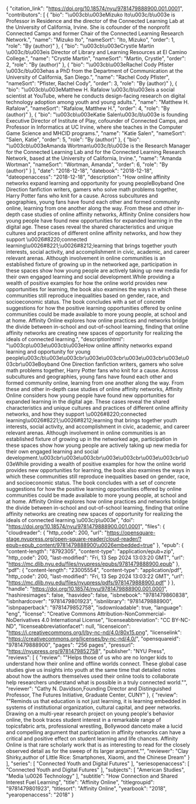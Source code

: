 {
   "citation_link": "https://doi.org/10.18574/nyu/9781479888900.001.0001",
   "contributors": [
     {
       "bio": "\u003cb\u003eMizuko Ito\u003c/b\u003e is Professor in Residence and the director of the Connected Learning Lab at the University of California, Irvine. She is cofounder of the nonprofit Connected Camps and former Chair of the Connected Learning Research Network.",
       "name": "Mizuko Ito",
       "nameSort": "Ito, Mizuko",
       "order": 1,
       "role": "By (author)"
     },
     {
       "bio": "\u003cb\u003eCrystle Martin \u003c/b\u003eis Director of Library and Learning Resources at El Camino College.",
       "name": "Crystle Martin",
       "nameSort": "Martin, Crystle",
       "order": 2,
       "role": "By (author)"
     },
     {
       "bio": "\u003cb\u003eRachel Cody Pfister \u003c/b\u003ehas a PhD from the Department of Communication at the University of California, San Diego.",
       "name": "Rachel Cody Pfister",
       "nameSort": "Pfister, Rachel Cody",
       "order": 3,
       "role": "By (author)"
     },
     {
       "bio": "\u003cb\u003eMatthew H. Rafalow \u003c/b\u003eis a social scientist at YouTube, where he conducts design-facing research on digital technology adoption among youth and young adults.",
       "name": "Matthew H. Rafalow",
       "nameSort": "Rafalow, Matthew H.",
       "order": 4,
       "role": "By (author)"
     },
     {
       "bio": "\u003cb\u003eKatie Salen\u003c/b\u003e is founding Executive Director of Institute of Play, cofounder of Connected Camps, and Professor in Informatics at UC Irvine, where she teaches in the Computer Game Science and MHCID programs.",
       "name": "Katie Salen",
       "nameSort": "Salen, Katie",
       "order": 5,
       "role": "By (author)"
     },
     {
       "bio": "\u003cb\u003eAmanda Wortman\u003c/b\u003e is the Research Manager for the Connected Learning Lab and for the Connected Learning Research Network, based at the University of California, Irvine.",
       "name": "Amanda Wortman",
       "nameSort": "Wortman, Amanda",
       "order": 6,
       "role": "By (author)"
     }
   ],
   "date": "2018-12-18",
   "datebook": "2018-12-18",
   "dateopenaccess": "2018-12-18",
   "description": "How online affinity networks expand learning and opportunity for young peopleBoyband One Direction fanfiction writers, gamers who solve math problems together, Harry Potter fans who knit for a cause. Across subcultures and geographies, young fans have found each other and formed community online, learning from one another along the way. From these and other in-depth case studies of online affinity networks, Affinity Online considers how young people have found new opportunities for expanded learning in the digital age. These cases reveal the shared characteristics and unique cultures and practices of different online affinity networks, and how they support \u0026#8220;connected learning\u0026#8221;\u0026#8212;learning that brings together youth interests, social activity, and accomplishment in civic, academic, and career relevant arenas. Although involvement in online communities is an established fixture of growing up in the networked age, participation in these spaces show how young people are actively taking up new media for their own engaged learning and social development.While providing a wealth of positive examples for how the online world provides new opportunities for learning, the book also examines the ways in which these communities still reproduce inequalities based on gender, race, and socioeconomic status. The book concludes with a set of concrete suggestions for how the positive learning opportunities offered by online communities could be made available to more young people, at school and at home. Affinity Online explores how online practices and networks bridge the divide between in-school and out-of-school learning, finding that online affinity networks are creating new spaces of opportunity for realizing the ideals of connected learning.",
   "descriptionhtml": "\u003cp\u003e\u003cb\u003eHow online affinity networks expand learning and opportunity for young people\u003c/b\u003e\u003cbr\u003e\u003cbr\u003e\u003cbr\u003e\u003cbr\u003eBoyband One Direction fanfiction writers, gamers who solve math problems together, Harry Potter fans who knit for a cause. Across subcultures and geographies, young fans have found each other and formed community online, learning from one another along the way. From these and other in-depth case studies of online affinity networks, Affinity Online considers how young people have found new opportunities for expanded learning in the digital age. These cases reveal the shared characteristics and unique cultures and practices of different online affinity networks, and how they support \u0026#8220;connected learning\u0026#8221;\u0026#8212;learning that brings together youth interests, social activity, and accomplishment in civic, academic, and career relevant arenas. Although involvement in online communities is an established fixture of growing up in the networked age, participation in these spaces show how young people are actively taking up new media for their own engaged learning and social development.\u003cbr\u003e\u003cbr\u003e\u003cbr\u003e\u003cbr\u003eWhile providing a wealth of positive examples for how the online world provides new opportunities for learning, the book also examines the ways in which these communities still reproduce inequalities based on gender, race, and socioeconomic status. The book concludes with a set of concrete suggestions for how the positive learning opportunities offered by online communities could be made available to more young people, at school and at home. Affinity Online explores how online practices and networks bridge the divide between in-school and out-of-school learning, finding that online affinity networks are creating new spaces of opportunity for realizing the ideals of connected learning.\u003c/p\u003e",
   "doi": "https://doi.org/10.18574/nyu/9781479888900.001.0001",
   "files": {
     "cloudreader": {
       "http_code": 200,
       "url": "https://opensquare-stage.nyupress.org/open-square-reader/cloud-reader/?epub=epub_content/9781479888900\u0026embedded=true"
     },
     "epub": {
       "content-length": "8792305",
       "content-type": "application/epub+zip",
       "http_code": 200,
       "last-modified": "Fri, 13 Sep 2024 13:03:20 GMT",
       "url": "https://mc.dlib.nyu.edu/files/nyupress/epubs/9781479888900.epub"
     },
     "pdf": {
       "content-length": "23005554",
       "content-type": "application/pdf",
       "http_code": 200,
       "last-modified": "Fri, 13 Sep 2024 13:03:22 GMT",
       "url": "https://mc.dlib.nyu.edu/files/nyupress/pdfs/9781479888900.pdf"
     }
   },
   "handle": "https://doi.org/10.18574/nyu/9781479888900.001.0001",
   "hashiresimages": false,
   "hasvideo": false,
   "isbnebook": "9781479860838",
   "isbnhardcover": "9781479801923",
   "isbnlibrary": "9781479888900",
   "isbnpaperback": "9781479852758",
   "isdownloadable": true,
   "language": "eng",
   "license": "Creative Commons Attribution-NonCommercial-NoDerivatives 4.0 International License",
   "licenseabbreviation": "CC BY-NC-ND",
   "licenseabbreviationfacet": null,
   "licenseicon": "https://i.creativecommons.org/l/by-nc-nd/4.0/80x15.png",
   "licenselink": "https://creativecommons.org/licenses/by-nc-nd/4.0/",
   "opensquareid": "9781479888900",
   "pages": "256 pages",
   "pressurl": "https://nyupress.org/9781479852758",
   "publisher": "NYU Press",
   "reviews": [
     {
       "review": "\"Helps those of us who are no longer kids to understand how their online and offline worlds connect. These global case studies give us insights into youth at the same time that detailed notes about how the authors themselves used their online tools to collaborate help researchers understand what is possible in a truly connected world.\"",
       "reviewer": "Cathy N. Davidson,Founding Director and Distinguished Professor, The Futures Initiative, Graduate Center, CUNY"
     },
     {
       "review": "\"Reminds us that education is not just learning, it is learning embedded in systems of institutional organization, cultural capital, and peer networks. Drawing on a multi-year research project on young people's behavior online, the book traces student interest in a remarkable range of topicsfabric arts, professional wrestling, Bollywood danceto make a lucid and compelling argument that participation in affinity networks can have a critical and positive effect on student learning and life chances. Affinity Online is that rare scholarly work that is as interesting to read for the closely observed detail as for the sweep of its larger argument.\"",
       "reviewer": "Clay Shirky,author of Little Rice: Smartphones, Xiaomi, and the Chinese Dream"
     }
   ],
   "series": [
     "Connected Youth and Digital Futures"
   ],
   "seriesopenaccess": [
     "Connected Youth and Digital Futures"
   ],
   "subjects": [
     "American Studies",
     "Media \u0026 Technology"
   ],
   "subtitle": "How Connection and Shared Interest Fuel Learning",
   "title": "Affinity Online",
   "titlegroupid": "9781479801923",
   "titlesort": "Affinity Online",
   "yearbook": "2018",
   "yearopenaccess": "2018"
 }
